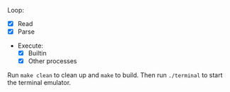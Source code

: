 Loop:
  - [x] Read
  - [x] Parse
  - Execute:
    - [x] Builtin
    - [x] Other processes

Run `make clean` to clean up and `make` to build.
Then run `./terminal` to start the terminal emulator.